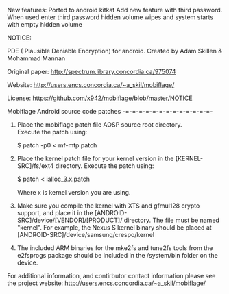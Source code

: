 New features:
Ported to android kitkat
Add new feature with third password. When used enter third password hidden volume wipes and system starts with empty hidden volume

NOTICE:

PDE ( Plausible Deniable Encryption) for android. Created by Adam Skillen &amp; Mohammad Mannan

Original paper: http://spectrum.library.concordia.ca/975074

Website: http://users.encs.concordia.ca/~a_skil/mobiflage/

License: https://github.com/x942/mobiflage/blob/master/NOTICE


Mobiflage
Android source code patches
-=-=-=-=-=-=-=-=-=-=-=-=-=-


1. Place the mobiflage patch file AOSP source root directory.  
   Execute the patch using:
      
      $ patch -p0 < mf-mtp.patch
 
2. Place the kernel patch file for your kernel version in the 
   [KERNEL-SRC]/fs/ext4 directory.  Execute the patch using:
      
      $ patch < ialloc_3.x.patch
	
	Where x is kernel version you are using.

3. Make sure you compile the kernel with XTS and gfmul128 crypto support, 
   and place it in the [ANDROID-SRC]/device/[VENDOR]/[PRODUCT]/ directory.
   The file must be named "kernel".  For example, the Nexus S kernel binary 
   should be placed at [ANDROID-SRC]/device/samsung/crespo/kernel
 
4. The included ARM binaries for the mke2fs and tune2fs tools from the e2fsprogs package
   should be included in the /system/bin folder on the device.
 
 For additional information, and contirbutor contact information please see the 
 project website:
 http://users.encs.concordia.ca/~a_skil/mobiflage/
